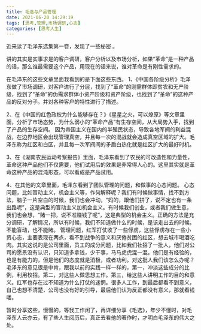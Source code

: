 ```yaml
---
title: 毛选与产品管理
date: 2021-06-20 14:29:19
tags: [思考,管理,市场调研,心态]
categories: [思考人生]
---
```


近来读了毛泽东选集第一卷，发现了一些秘密<!-- more --> 。

讲的其实是实事求是的客户调研，客户分析以及市场分析，如果“革命”是一种产品的话，那么谁最需要这个产品，用现在的话来说，谁对革命是有刚性需求的。

在毛泽东的这些文章里面我看到的是下面这些东西。
1、《中国各阶级分析》毛泽东做了市场调研，对客户进行了分层，找到了“革命”的刚需群体即贫农和无产阶级，找到了“革命”的伪需求群体小资产阶级和资产阶级，也找到了“革命”的这种产品的反对分子。并对各种客户的特性进行了描述。

2、在《中国的红色政权为什么能够存在？》《星星之火，可以燎原》等文章里面，分析了市场态势，为什么弱小的“革命产品”有生存空间，从大局势入手，找到了产品的生存空间。
因为帝国主义在国内的半殖民状态，导致各地军阀的利益混战，在边界地区会出现管理真空，并且每一次的混战就会造成真空区域的扩大。毛泽东称为红区和白区，并且每一次军阀间的矛盾白热化就是红区扩大的最好时机。

3、在《湖南农民运动考察报告》里面，毛泽东看到了农民的可改造性和力量性，革命这种产品他们不仅需要，他们试用后的效果是非常得人心的。这里其实就是革命这种产品的混沌形态，可以看成是产品试用。

4、在其他的文章里面，毛泽东看到了团队管理的问题，和做事的心态问题。
心态问题，比如盲动主义，机会主义等，作何解释呢？我们有时候做事情，找不到方法，脑子一片空白的时候，我们也会冲动，“妈的，跟他们拼了，说不定也有一条出路呢”，这是典型的盲动主义加机会主义。有时候我们创业，或者我们做生意，我们也会想，“赌一把，说不准赚钱了呢”，这是典型的机会主义。正确的方法是充分调研，了解情况，所以有时候，我们不知道做什么的时候，是该走出去的时候。不能盲动，也不能赌。
管理问题，红军打仗收了一些俘虏，这些俘虏存在一些小资心态，主要表现在两点，看不到战争的意义和厌倦贫困的红区，想去城市喝酒吃肉。其实这说的是公司里面，员工的成分问题，比如我们社招了一批人，他们对公司的愿景没有认识，只知道多拿钱，少干事，马马虎虎混一混。他们是有经验的，也是有能力的，但是他们的态度就是消极，或者功利。对这批人我们该怎么办呢？毛泽东的意见很是中肯，跟我以前的实践一样一样的，第一，冲淡这些成分的比例，利用校招。第二，对这些人做思想工作。第三，给这些人讲明工作的目的和意义。红军也存在过不知道为什么打仗的迷惘。很多人工作，到最后都看不到意义，自己也想不清楚，公司也没有好的引导，最后他们认为反正都没有意义，那就看钱喽。

暂时分享这些，慢慢的，等我工作闲了，再详细分享《毛选》，年少不懂时，对毛泽东人云亦云，有了些人生阅历后，真正去看他的著作时，才明白毛泽东的伟大之处。